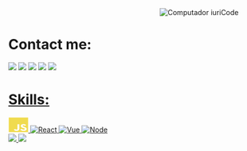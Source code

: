 <img src="https://cdn-icons-png.flaticon.com/512/560/560216.png" width="200px" align="right" alt="Computador iuriCode">
<br/>
<div align="left">
<h1>Contact me: </h1>
<a href="https://victorhugofny.vercel.app/"><img src="https://img.shields.io/badge/Portfolio-272727?style=for-the-badge&logo=github&logoColor=white"/></a>
<a href="https://www.linkedin.com/in/victor-hugo-santana/"><img src="https://img.shields.io/badge/Linkedin-0E014E?style=for-the-badge&logo=linkedin&logoColor=white"/></a>
<a href="mailto:victorhugofny@gmail.com?Subject=Meu%20contato&Body=Victor%20Hugo"><img src="https://img.shields.io/badge/gmail-E90808?style=for-the-badge&logo=gmail&logoColor=white"/></a>
<a href="https://www.instagram.com/victorhugofny/"><img src="https://img.shields.io/badge/Instagram-E95708?style=for-the-badge&logo=instagram&logoColor=white"/></a>
<a href="https://www.youtube.com/channel/UC0LxIVk-V0k6LsX_Z251iMw"><img src="https://img.shields.io/badge/Youtube-DD1222?style=for-the-badge&logo=youtube&logoColor=white"/>
</div>

<h1>Skills: </h1>  
  <div>
  <img alt="JS" height="30" width="40" src="https://raw.githubusercontent.com/devicons/devicon/master/icons/javascript/javascript-plain.svg"/>
  <img alt="React" height="30" width="30" src="https://upload.wikimedia.org/wikipedia/commons/thumb/a/a7/React-icon.svg/1200px-React-icon.svg.png"/>
  <img alt="Vue" height="30" width="30" src="https://vuejs.org/images/logo.png"/>
  <img alt="Node" height="30" width="40" src="https://cdn.svgporn.com/logos/nodejs.svg">
</div>
 <div>
  <a href="https://github.com/victorhugofny">
  <img height="180em" src="https://github-readme-stats.vercel.app/api/top-langs/?username=victorhugofny&layout=compact&langs_count=7&theme=dark"/>

  <img height="180em" src="https://github-readme-stats.vercel.app/api?username=victorhugofny&show_icons=true&theme=dark"/> 
</div>
   
